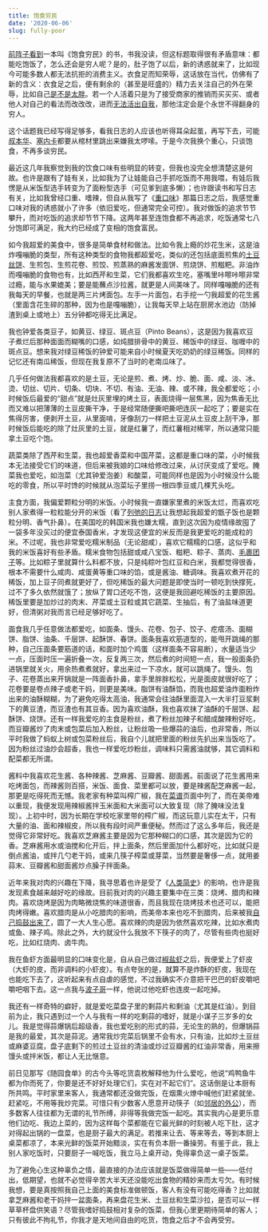 ```yaml
---
title: 饱食穷民
date: '2020-06-06'
slug: fully-poor
---
```


[前阵子看到](https://www.douban.com/note/763927397/)一本叫《饱食穷民》的书，书我没读，但这标题取得很有矛盾意味：都能吃饱饭了，怎么还会是穷人呢？是的，肚子饱了以后，新的诱惑就来了，比如现今可能多数人都无法抗拒的消费主义。衣食足而知荣辱，这话放在当代，仿佛有了新的含义：衣食足之后，便有剩余的（甚至是旺盛的）精力去关注自己的外在荣辱，比如自己[是不是太胖](/cn/2019/05/fat-heart/)。若一个人活着只是为了接受商家的推销而买买买、或者他人对自己的看法而改改改，进而[无法活出自我](/cn/2019/12/forever/)，那他注定会是个永世不得翻身的穷人。

这个话题我已经写得足够多，看我日志的人应该也听得耳朵起茧，再写下去，可能[叔本华](/cn/2018/11/eat-more/)、[塞内卡](/cn/2019/08/seneca/)都要从棺材里跳出来嫌我太啰嗦。于是今次我换个重心，只谈饱食，不再多谈穷民。

最近这几年我察觉到我的饮食口味有些明显的转变，但我也没完全想清楚这是何故。也许是跟有了娃有关，比如我为了让娃能自己手抓吃饭而不用我喂，有娃后我愣是从米饭型选手转变为了面粉型选手（可见爹到底多懒）；也许跟读书和写日志有关，比如我曾经口重、嗜辣，但自从我写了《[重口味](/cn/2019/06/strong-taste/)》那篇日志之后，我感觉重口味对我的诱惑就小了许多（依旧爱吃，但通常完全可控）。我对做饭的追求节节攀升，而对吃饭的追求却节节下降。这两年甚至连饱食都不再追求，吃饭通常七八分饱即可满足，我大约已经成了变相的饱食富民。

如今我超爱的美食中，很多是简单食材和做法。比如令我上瘾的炒花生米，这是油炸嘎嘣脆的类型，所有这种类型的食物我都超爱吃，类似的还包括底面煎焦的[土豆丝饼](/cn/2018/10/potato-pancake/)、生煎包、生煎花卷、煎饺、煎蒸熟的麻酱发面饼、煎烧饼、煎糍粑。非油炸而嘎嘣脆的食物也有，比如西芹和生菜，它们我都喜欢生吃，塞嘴里咔嚓咔嚓非常过瘾，能与水果媲美；要是能蘸点沙拉酱，就更是人间美味了。同样嘎嘣脆的还有我每天的早餐，也就是两三片烤面包。左手一片面包，右手挖一勺我超爱的花生酱（里面含花生碎的那种，因为也是嘎嘣脆），让我每天早上站在厨房水池边（防掉渣到桌上或地上）五分钟都吃得无比满足。

我也钟爱各类豆子，如黄豆、绿豆、斑点豆（Pinto Beans），这是因为我喜欢豆子煮烂后那种面面而糊嘴的口感，如炖腊排骨中的黄豆、稀饭中的绿豆、咖喱中的斑点豆。想来我对绿豆稀饭的钟爱可能来自小时候夏天吃奶奶的绿豆稀饭。同样的记忆还有南瓜稀饭，但现在我复原不了当时的老南瓜味了。

几乎任何做法我都喜欢的是土豆，无论是煎、煮、烤、炒、脆、面、咸、淡、冰、烫、切丝、切片、切条、切块、不切、有油、无油、辣、或不辣，我全都爱吃；小时候饭后最爱的“甜点”就是灶灰里埋的烤土豆，表面烧得一层焦黑，因为焦香无比而又难以把薄薄的土豆皮撕干净，于是经常随便撕吧撕吧连灰一起吃了；要是实在焦得厉害，便剥开土豆，从里面啃，牙像刮刀一样把土豆泥从土豆皮上刮干净，那时候饭后能吃的除了灶灰里的土豆，就是红薯了，而红薯相对稀罕，所以通常只能拿土豆吃个饱。

蔬菜类除了西芹和生菜，我也超爱香菜和中国芹菜，这都是重口味的菜，小时候我本无法接受它们的味道，但后来被我娘的口味给修改过来，从讨厌变成了爱吃。腌菜我也爱吃，如泡菜（尤其钟爱泡姜）和酸菜，可能同样也是因为小时候没什么能吃的零食，所以平时馋的时候就从泡菜坛子里捞一根四季豆或几棵艽头吃。

主食方面，我偏爱颗粒分明的米饭。小时候我一直嫌家里煮的米饭太烂，而喜欢吃别人家煮得一粒粒能分开的米饭（看了[列弛的日志](https://www.liechi.org/cn/2020/07/food-in-mind/)让我想起我超爱的甑子饭也是颗粒分明、香气扑鼻）。在美国吃的韩国米我也嫌太糯，直到这次因为疫情缘故囤了一袋多年没买过的便宜泰国香米，才发现这便宜的米反而是我更爱吃的能成粒的米。不过呢，我也非常爱吃糯米制品（无论甜咸），喜欢它糯糯的口感，这似乎和我的米饭喜好有些矛盾。糯米食物包括甜或咸八宝饭、糍粑、粽子、蒸肉、[毛裹团子](/cn/2020/04/rice-bun-2/)等。比如粽子里就算什么料都不放，只是纯粽叶包红豆和白米，我都觉得很香，根本不需要什么咸肉、咸蛋黄等重口味的馅，或是酱油、糖调味。我喜欢煮开花的稀饭，加上豆子同煮就更好了，但吃稀饭的最大问题是即使当时一顿吃到快撑死，过不了多久依然就饿了；放纵了胃口还吃不饱，这便是我回避吃稀饭的主要原因。稀饭里要是加炒过的肉末、芹菜或土豆粒或其它蔬菜、生抽后，有了油盐味道更好，但清粥对我而言已经足够好吃了。

面食我几乎任意做法都爱吃，如面条、馒头、花卷、包子、饺子、疙瘩汤、面糊饼、脂饼、油条、千层饼、起酥饼、春饼。面条我喜欢筋道型的，能甩开跳绳的那种，自己压面条要筋道的话，和面时加个鸡蛋（这样面条不容易断），水量适当少一点，压面时压一遍折叠一次，反复两三次，然后煮的时间短一点，我一般面条扔进锅里就关火，用余热煮煮就好，拿出来过一下凉水，就可以跳绳了。馒头、包子、花卷蒸出来开锅就是一阵面香扑鼻，拿手里胖胖松松，光是面皮就很好吃了；花卷要是卷点辣子或老干妈，则更是美味。脂饼有油酥馅，而我也超爱油炸面粉炸出来的油酥糊糊，为了避免吃得太高油，我通常会往油酥里面混入一大半打豆浆剩下的黄豆渣，而豆渣也有其豆香。因为喜欢油酥，我也喜欢抹了油酥的千层饼、起酥饼、烧饼。还有一样我爱吃的主食是粉丝，煮了粉丝加辣子和醋成酸辣粉好吃，而豆瓣酱炒了肉末或包菜后加入粉丝，让粉丝吸一些爆蒜的油后，也非常香，所以平时我做了蚂蚁上树或包菜粉丝后，我自个儿就把里面的粉丝先扒出来当饭吃了。因为粉丝过油炒会超香，我也一样爱吃炒粉丝，调味料只需酱油就够，其它调料和配菜都无所谓。

酱料中我喜欢花生酱、各种辣酱、芝麻酱、豆瓣酱、甜面酱。前面说了花生酱用来吃烤面包，而辣酱则百搭，米饭、面食、菜里都可以放，要是辣酱配芝麻酱一起，那更是吃得死而无憾。我老家有种菜叫榨广椒，我在[菜谱](/cn/recipe/)页面中列了，而在美帝难以重现，我便发现用辣椒酱拌玉米面和大米面可以大致复现（除了腌味没法复现）。上初中时，因为长期在学校吃家里带的榨广椒，而这玩意儿实在太干，只有大量的油、面和辣椒皮，所以我有段时间严重便秘。然而过了这么多年后，我还是觉得它非常好吃。我喜欢芝麻酱主要是因为它那种糊口的口感，其次是因为它的香。芝麻酱用水或油搅和化开后，拌上面条，然后里面加什么都好吃，比如就只是倒点酱油，或拌几勺老干妈，或来几筷子榨菜或芽菜，当然要是奢侈一点，就用姜蒜末、豆瓣酱和甜面酱炒点臊子拌面条。

近年来我对肉的兴趣在下降，我寻思着也许是受了《[人类简史](/cn/2019/04/sapiens-notes/)》的影响，也许是我发现素食越来越好吃的缘故。目前我对肉的兴趣主要集中在三类：烧烤、腊肉和辣肉。喜欢烧烤是因为肉略微烧焦的味道很香，而且我现在烧烤技术也还可以，能把肉烤得嫩。喜欢腊肉是从小吃腊肉的影响，而美帝本来也吃不到腊肉，后来被我[自己捣鼓出来了](/cn/2017/04/smoked-bacon/)，圆了一大人生心愿。喜欢辣的肉是因为依然喜欢吃辣，比如水煮肉或鱼、辣子鸡。除此之外，大约就没什么我放不下筷子的肉了，尽管有些肉也挺好吃，比如红烧肉、卤牛肉。

我在鱼虾方面最明显的口味变化是，自从自己做过[椒盐虾](/cn/2020/02/fried-milk/)之后，我便爱上了虾皮（大虾的皮，而非调料的小虾皮）。有点夸张的是，就算不是炸酥的虾皮，我现在也能吃下去了，这听起来有点自虐的感觉，不过我确实不介意把干巴巴的虾皮嚼吧嚼吧咽下去。这一点我与[波子哥](/cn/2020/04/bo/)一样，他说过他吃虾也连皮一起吃掉。

我还有一样奇特的癖好，就是爱吃菜盘子里的剩蒜片和剩油（尤其是红油）。到目前为止，我只遇到过一个人与我有一样的吃剩蒜的嗜好，就是小谋子三岁多的女儿。我是觉得蒜爆锅后超级香，我也爱吃别的形式的蒜，无论生的熟的，但爆锅蒜是我的最爱，其次是蒜泥。通常我炒完菜后锅里不会有水，只有油，比如炒土豆丝或麻婆豆腐，盘子底剩下的煎过土豆丝的清油或炒过豆瓣酱的红油非常香，用来擦馒头或拌米饭，都让人无比惬意。

前日见那写《随园食单》的古今头等吃货袁枚解释他为什么爱吃，他说“鸡鸭鱼牛都为你而死了，你要是还不好好处理它们，实在对不起它们”。这话倒是让本厨有所共鸣。平时家里来客人，我通常都还没做完饭，在烟熏火燎中喊他们赶紧就坐、赶紧吃，不用等我炒完菜。可惜只有少数客人愿意开动筷子（如[邻居的外公](/cn/2020/02/old-acquaintance/)），而多数客人往往都为无谓的礼节所缚，非得等我做完饭一起吃。其实我内心是更乐意他们边吃、我边上菜的，因为这样每个菜都能在它最光鲜的时刻被人吃下肚，这才对得起出锅的一盘菜，也是厨子最大的满足。若推来让去、等来等去，等到本厨上桌菜都凉了，本来光鲜的饭菜开始黯淡，实在有负本厨一番操劳。有鉴于此，我上别人家吃饭时，只要厨子一喊吃饭，我立马上桌开动，免得辜负这一桌子饭菜。

为了避免心生这种辜负之情，最直接的办法应该就是饭菜做得简单一些——低付出，低期望，也就不必觉得辛苦大半天还没能吃出食物的精妙来而太亏欠。有时候我想，要是真按照我自己上面的美食标准做顿饭，客人有没有可能吃得香？比如就拿芝麻酱和老干妈拌一盆面条，再来盘花生米、土豆丝和生菜沙拉，是否可以一样草草杯盘供笑语？尽管我嗜好捣鼓相对复杂的饭菜，但我心里更期待简单的客人；只有彼此不拘礼节，你我才是天地间自由的吃货，饱食之后才不会再受穷。
